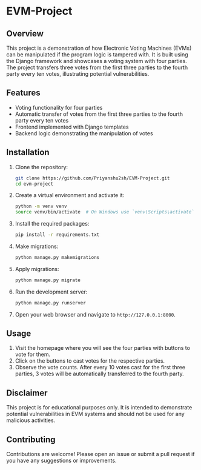 # EVM-Project

## Overview

This project is a demonstration of how Electronic Voting Machines (EVMs) can be manipulated if the program logic is tampered with. It is built using the Django framework and showcases a voting system with four parties. The project transfers three votes from the first three parties to the fourth party every ten votes, illustrating potential vulnerabilities.

## Features

- Voting functionality for four parties
- Automatic transfer of votes from the first three parties to the fourth party every ten votes
- Frontend implemented with Django templates
- Backend logic demonstrating the manipulation of votes

## Installation

1. Clone the repository:

   ```bash
   git clone https://github.com/Priyanshu2sh/EVM-Project.git
   cd evm-project
   ```

2. Create a virtual environment and activate it:

   ```bash
   python -m venv venv
   source venv/bin/activate  # On Windows use `venv\Scripts\activate`
   ```

3. Install the required packages:

   ```bash
   pip install -r requirements.txt
   ```

4. Make migrations:

   ```bash
   python manage.py makemigrations
   ```

5. Apply migrations:

   ```bash
   python manage.py migrate
   ```

6. Run the development server:

   ```bash
   python manage.py runserver
   ```

7. Open your web browser and navigate to `http://127.0.0.1:8000`.

## Usage

1. Visit the homepage where you will see the four parties with buttons to vote for them.
2. Click on the buttons to cast votes for the respective parties.
3. Observe the vote counts. After every 10 votes cast for the first three parties, 3 votes will be automatically transferred to the fourth party.

## Disclaimer

This project is for educational purposes only. It is intended to demonstrate potential vulnerabilities in EVM systems and should not be used for any malicious activities.

## Contributing

Contributions are welcome! Please open an issue or submit a pull request if you have any suggestions or improvements.
